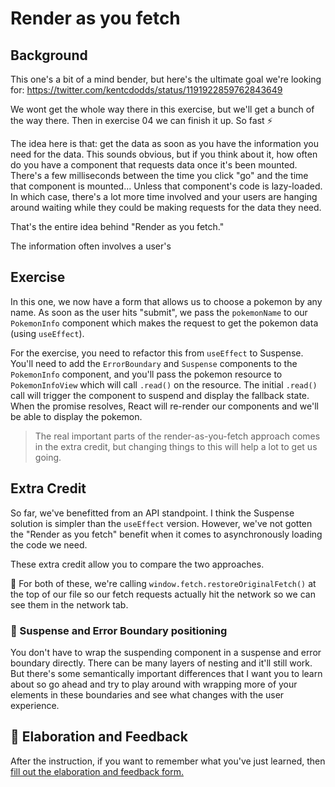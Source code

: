 # Render as you fetch

## Background

This one's a bit of a mind bender, but here's the ultimate goal we're looking
for: https://twitter.com/kentcdodds/status/1191922859762843649

We wont get the whole way there in this exercise, but we'll get a bunch of the
way there. Then in exercise 04 we can finish it up. So fast ⚡

The idea here is that: get the data as soon as you have the information you need
for the data. This sounds obvious, but if you think about it, how often do you
have a component that requests data once it's been mounted. There's a few
milliseconds between the time you click "go" and the time that component is
mounted... Unless that component's code is lazy-loaded. In which case, there's a
lot more time involved and your users are hanging around waiting while they
could be making requests for the data they need.

That's the entire idea behind "Render as you fetch."

The information often involves a user's

## Exercise

In this one, we now have a form that allows us to choose a pokemon by any name.
As soon as the user hits "submit", we pass the `pokemonName` to our
`PokemonInfo` component which makes the request to get the pokemon data (using
`useEffect`).

For the exercise, you need to refactor this from `useEffect` to Suspense. You'll
need to add the `ErrorBoundary` and `Suspense` components to the `PokemonInfo`
component, and you'll pass the pokemon resource to `PokemonInfoView` which will
call `.read()` on the resource. The initial `.read()` call will trigger the
component to suspend and display the fallback state. When the promise resolves,
React will re-render our components and we'll be able to display the pokemon.

> The real important parts of the render-as-you-fetch approach comes in the
> extra credit, but changing things to this will help a lot to get us going.

## Extra Credit

So far, we've benefitted from an API standpoint. I think the Suspense solution
is simpler than the `useEffect` version. However, we've not gotten the "Render
as you fetch" benefit when it comes to asynchronously loading the code we need.

These extra credit allow you to compare the two approaches.

🦉 For both of these, we're calling `window.fetch.restoreOriginalFetch()` at the
top of our file so our fetch requests actually hit the network so we can see
them in the network tab.

### 💯 Suspense and Error Boundary positioning

You don't have to wrap the suspending component in a suspense and error boundary
directly. There can be many layers of nesting and it'll still work. But there's
some semantically important differences that I want you to learn about so go
ahead and try to play around with wrapping more of your elements in these
boundaries and see what changes with the user experience.

## 🦉 Elaboration and Feedback

<div>
<span>After the instruction, if you want to remember what you've just learned, then </span>
<a rel="noopener noreferrer" target="_blank" href="https://ws.kcd.im/?ws=React%20Suspense%20%F0%9F%94%80&e=02%3A%20Render%20as%20you%20fetch&em=">
  fill out the elaboration and feedback form.
</a>
</div>
